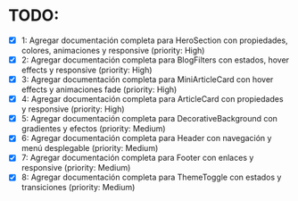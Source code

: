 # TODO:

- [x] 1: Agregar documentación completa para HeroSection con propiedades, colores, animaciones y responsive (priority: High)
- [x] 2: Agregar documentación completa para BlogFilters con estados, hover effects y responsive (priority: High)
- [x] 3: Agregar documentación completa para MiniArticleCard con hover effects y animaciones fade (priority: High)
- [x] 4: Agregar documentación completa para ArticleCard con propiedades y responsive (priority: High)
- [x] 5: Agregar documentación completa para DecorativeBackground con gradientes y efectos (priority: Medium)
- [x] 6: Agregar documentación completa para Header con navegación y menú desplegable (priority: Medium)
- [x] 7: Agregar documentación completa para Footer con enlaces y responsive (priority: Medium)
- [x] 8: Agregar documentación completa para ThemeToggle con estados y transiciones (priority: Medium)
